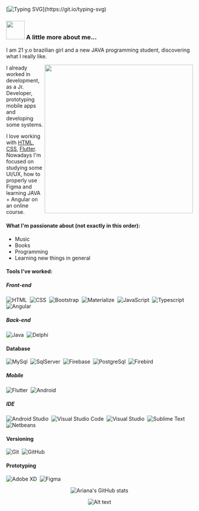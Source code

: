 [![Typing SVG](https://readme-typing-svg.herokuapp.com?font=inconsolata&size=35&color=22899F&center=true&width=600&height=80&lines=Hello+World%2C+it's+me%2C+Ariana%F0%9F%8C%8E!)](https://git.io/typing-svg)

### <img src="https://media.giphy.com/media/VgCDAzcKvsR6OM0uWg/giphy.gif" width="50"> A little more about me...
I am 21 y.o brazilian girl and a new JAVA programming student, discovering what I really like. 

<img align="right" src="https://images4.programmerclick.com/764/d9/d963b866b9df02ad89b354a3b23dfafc.gif" width="400" style="max-width: 100%;">

I already worked in development, as a Jr. Developer, prototyping mobile apps and developing some systems.

I love working with [HTML](https://www.w3schools.com/html/),
[CSS](https://www.w3schools.com/css/), [Flutter](https://flutter.dev/).
Nowadays I'm focused on studying some UI/UX, how to properly use Figma and learning JAVA + Angular on an online course.
<br>

#### What I'm passionate about (not exactly in this order):
* Music
* Books
* Programming
* Learning new things in general

#### Tools I've worked:

##### Front-end
![HTML](https://img.shields.io/badge/-HTML-black?style=flat&logo=HTML5)&nbsp;
![CSS](https://img.shields.io/badge/-CSS-black?style=flat&logo=CSS3&logoColor=1572B6)&nbsp;
![Bootstrap](https://img.shields.io/badge/-Bootstrap-black?style=flat&logo=bootstrap)&nbsp;
![Materialize](https://img.shields.io/badge/-Materialize-black?style=flat&logo=Material-design&logoColor=red)&nbsp;
![JavaScript](https://img.shields.io/badge/-JavaScript-black?style=flat&logo=javascript)&nbsp;
![Typescript](https://img.shields.io/badge/-Typescript-black?style=flat&logo=typescript)&nbsp;
![Angular](https://img.shields.io/badge/-Angular-black?style=flat&logo=angular&logoColor=red)&nbsp;

##### Back-end

![Java](https://img.shields.io/badge/-Java-black?style=flat&logo=Java)&nbsp; ![Delphi](https://img.shields.io/badge/-Delphi-black?style=flat&logo=Delphi&logoColor=ff0000)&nbsp;

#### Database
![MySql](https://img.shields.io/badge/-MySql-black?style=flat&logo=mysql)&nbsp;
![SqlServer](https://img.shields.io/badge/-SqlServer-black?style=flat&logo=microsoft-Sql-Server)&nbsp;
![Firebase](https://img.shields.io/badge/-Firebase-black?style=flat&logo=firebase)&nbsp;
![PostgreSql](https://img.shields.io/badge/-PostgreSql-black?style=flat&logo=postgresql)&nbsp;
![Firebird](https://img.shields.io/badge/-Firebird-black?style=flat&logo=firebird)&nbsp;

##### Mobile
![Flutter](https://img.shields.io/badge/-Flutter-black?style=flat&logo=Flutter&logoColor=13b9fd)&nbsp;
![Android](https://img.shields.io/badge/-Android-black?style=flat&logo=Android&logoColor=green)&nbsp;

##### IDE
![Android Studio](https://img.shields.io/badge/-Android%20Studio-black?style=flat&logo=Android+Studio&logoColor=green)&nbsp;
![Visual Studio Code](https://img.shields.io/badge/-Visual%20Studio%20Code-black?style=flat&logo=visual-studio-code&logoColor=007ACC)&nbsp;
![Visual Studio](https://img.shields.io/badge/-Visual%20Studio-black?style=flat&logo=visual-studio&logoColor=purple)&nbsp;
![Sublime Text](https://img.shields.io/badge/-Sublime-black?style=flat&logo=sublime-text)&nbsp;
![Netbeans](https://img.shields.io/badge/-Netbeans-black?style=flat&logo=netbeans)&nbsp;

#### Versioning
![Git](https://img.shields.io/badge/-Git-black?style=flat&logo=git)&nbsp;
![GitHub](https://img.shields.io/badge/-GitHub-black?style=flat&logo=github)&nbsp;

#### Prototyping
![Adobe XD](https://img.shields.io/badge/-Adobe_XD-black?style=flat&logo=adobe-xd&logoColor=ff0000)&nbsp;
![Figma](https://img.shields.io/badge/-Figma-black?style=flat&logo=figma)&nbsp;

<center>

![Ariana's GitHub stats](https://github-readme-stats.vercel.app/api?username=ariana-ssilva&show_icons=true&theme=nightowl )

![Alt text](https://spotify-recently-played-readme.vercel.app/api?user=2244oudaeu73z4y26xcrvznzy)

</center>